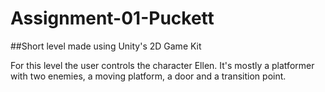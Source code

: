 # Assignment-01-Puckett

##Short level made using Unity's 2D Game Kit


 For this level the user controls the character Ellen. It's mostly a platformer with two enemies, a moving platform, a door and a transition point. 

